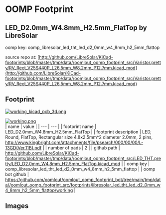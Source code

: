 # OOMP Footprint  
## LED_D2.0mm_W4.8mm_H2.5mm_FlatTop  by LibreSolar  
  
oomp key: oomp_libresolar_led_tht_led_d2_0mm_w4_8mm_h2_5mm_flattop  
  
source repo at: [http://github.com/LibreSolar/KiCad-footprints/blob/master/tmp/data//oomlout_oomp_footprint_src/Varistor.pretty/RV_Rect_V25S440P_L26.5mm_W8.2mm_P12.7mm.kicad_mod](http://github.com/LibreSolar/KiCad-footprints/blob/master/tmp/data//oomlout_oomp_footprint_src/Varistor.pretty/RV_Rect_V25S440P_L26.5mm_W8.2mm_P12.7mm.kicad_mod)  
## Footprint  
  
[![working_kicad_pcb_3d.png](working_kicad_pcb_3d_600.png)](working_kicad_pcb_3d.png)  
  
[![working.png](working_600.png)](working.png)  
| name | value | 
| --- | --- | 
| footprint name | LED_D2.0mm_W4.8mm_H2.5mm_FlatTop | 
| footprint description | LED, Round, FlatTop,  Rectangular size 4.8x2.5mm^2 diameter 2.0mm, 2 pins, http://www.kingbright.com/attachments/file/psearch/000/00/00/L-13GD(Ver.11B).pdf | 
| number of pads | 2 | 
| github path | http://github.com/LibreSolar/KiCad-footprints/blob/master/tmp/data//oomlout_oomp_footprint_src/LED_THT.pretty/LED_D2.0mm_W4.8mm_H2.5mm_FlatTop.kicad_mod | 
| oomp key | oomp_libresolar_led_tht_led_d2_0mm_w4_8mm_h2_5mm_flattop | 
| oomp bot github | https://github.com/oomlout/oomlout_oomp_footprint_bot/tree/main/tmp/data//oomlout_oomp_footprint_src/footprints/libresolar_led_tht_led_d2_0mm_w4_8mm_h2_5mm_flattop/working | 
## Images  

